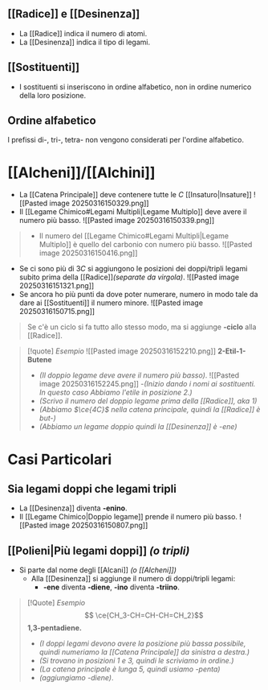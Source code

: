 ## [[Radice]] e [[Desinenza]]
- La [[Radice]] indica il numero di atomi.
- La [[Desinenza]] indica il tipo di legami.


## [[Sostituenti]]
- I sostituenti si inseriscono in ordine alfabetico, non in ordine numerico della loro posizione.


## Ordine alfabetico
I prefissi di-, tri-, tetra- non vengono considerati per l'ordine alfabetico.
# [[Alcheni]]/[[Alchini]]
- La [[Catena Principale]] deve contenere tutte le $C$ [[Insaturo|Insature]]
![[Pasted image 20250316150329.png]]
- Il [[Legame Chimico#Legami Multipli|Legame Multiplo]] deve avere il numero più basso.
![[Pasted image 20250316150339.png]]
>- Il numero del [[Legame Chimico#Legami Multipli|Legame Multiplo]] è quello del carbonio con numero più basso.
>![[Pasted image 20250316150416.png]]
>
- Se ci sono più di $3C$ si aggiungono le posizioni dei doppi/tripli legami subito prima della [[Radice]]*(separate da virgola)*.
![[Pasted image 20250316151321.png]]
- Se ancora ho più punti da dove poter numerare, numero in modo tale da dare ai [[Sostituenti]] il numero minore.
![[Pasted image 20250316150715.png]]

>Se c'è un ciclo si fa tutto allo stesso modo, ma si aggiunge **-ciclo** alla [[Radice]].

>[!quote] *Esempio*
>![[Pasted image 20250316152210.png]]
>**2-Etil-1-Butene**
>
>- *(Il doppio legame deve avere il numero più basso)*.
> ![[Pasted image 20250316152245.png]]
>-*(Inizio dando i nomi ai sostituenti. In questo caso Abbiamo l'etile in posizione $2$.)*
>- *(Scrivo il numero del doppio legame prima della [[Radice]], aka $1$)*
>- *(Abbiamo $\ce{4C}$ nella catena principale, quindi la [[Radice]] è but-)*
>- *(Abbiamo un legame doppio quindi la [[Desinenza]] è -ene)*
# Casi Particolari
## Sia legami doppi che legami tripli
- La [[Desinenza]] diventa **-enino**.
- Il [[Legame Chimico|Doppio legame]] prende il numero più basso.
![[Pasted image 20250316150807.png]]
## [[Polieni|Più legami doppi]] *(o tripli)*
- Si parte dal nome degli [[Alcani]] *(o [[Alcheni]])*
	- Alla [[Desinenza]] si aggiunge il numero di doppi/tripli legami:
		- **-ene** diventa **-diene**, **-ino** diventa **-triino**.
>[!Quote] *Esempio*
>$$ \ce{CH_3-CH=CH-CH=CH_2}$$
>**1,3-pentadiene.**
>
>- *(I doppi legami devono avere la posizione più bassa possibile, quindi numeriamo la [[Catena Principale]] da sinistra a destra.)*
>- *(Si trovano in posizioni 1 e 3, quindi le scriviamo in ordine.)*
>- *(La catena principale è lunga $5$, quindi usiamo -penta)*
>- *(aggiungiamo -diene)*.
>
